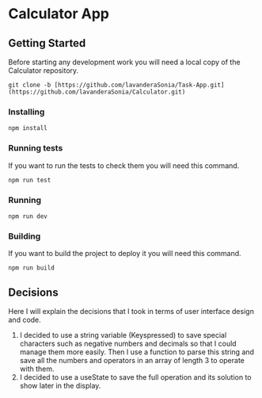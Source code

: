 # Calculator App
## Getting Started
Before starting any development work you will need a local copy of the Calculator repository.
```
git clone -b [https://github.com/lavanderaSonia/Task-App.git](https://github.com/lavanderaSonia/Calculator.git)

```
### Installing

```
npm install
```
### Running tests
If you want to run the tests to check them you will need this command.
```
npm run test
```
### Running
```
npm run dev
```
### Building
If you want to build the project to deploy it you will need this command.
```
npm run build
```
## Decisions
Here I will explain the decisions that I took in terms of user interface design and code.
1. I decided to use a string variable (Keyspressed) to save special characters such as negative numbers and decimals so that I could manage them more easily. Then I use a function to parse this string and save all the numbers and operators in an array of length 3 to operate with them. 
2. I decided to use a useState to save the full operation and its solution to show later in the display.
